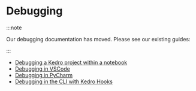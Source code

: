# Debugging

:::note

Our debugging documentation has moved. Please see our existing guides:

:::

* [Debugging a Kedro project within a notebook](../notebooks_and_ipython/kedro_and_notebooks.md#debugging-a-kedro-project-within-a-notebook)
* [Debugging in VSCode](./set_up_vscode.md#debugging)
* [Debugging in PyCharm](./set_up_pycharm.md#debugging)
* [Debugging in the CLI with Kedro Hooks](../hooks/common_use_cases.md#use-hooks-to-debug-your-pipeline)
